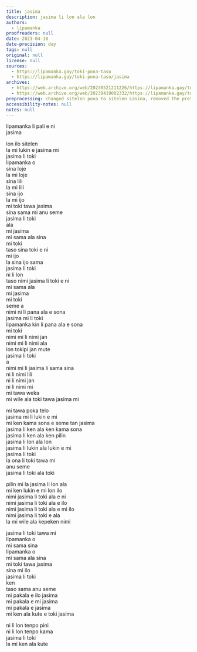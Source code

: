 ```yaml
---
title: jasima
description: jasima li lon ala lon
authors:
  - lipamanka
proofreaders: null
date: 2023-04-18
date-precision: day
tags: null
original: null
license: null
sources:
  - https://lipamanka.gay/toki-pona-taso
  - https://lipamanka.gay/toki-pona-taso/jasima
archives:
  - https://web.archive.org/web/20230521211226/https://lipamanka.gay/toki-pona-taso
  - https://web.archive.org/web/20230419002332/https://lipamanka.gay/toki-pona-taso/jasima
preprocessing: changed sitelen pona to sitelen Lasina, removed the pretty whitespace
accessibility-notes: null
notes: null
---
```


lipamanka li pali e ni  
jasima

lon ilo sitelen  
la mi lukin e jasima mi  
jasima li toki  
lipamanka o  
sina loje  
la mi loje  
sina lili  
la mi lili  
sina ijo  
la mi ijo  
mi toki tawa jasima  
sina sama mi anu seme  
jasima li toki  
ala  
mi jasima  
mi sama ala sina  
mi toki  
taso sina toki e ni  
mi ijo  
la sina ijo sama  
jasima li toki  
ni li lon  
taso nimi jasima li toki e ni  
mi sama ala  
mi jasima  
mi toki  
seme a  
nimi ni li pana ala e sona  
jasima mi li toki  
lipamanka kin li pana ala e sona  
mi toki  
nimi mi li nimi jan  
nimi mi li nimi ala  
lon tokipi jan mute  
jasima li toki  
a  
nimi mi li jasima li sama sina  
ni li nimi lili  
ni li nimi jan  
ni li nimi mi  
mi tawa weka  
mi wile ala toki tawa jasima mi

mi tawa poka telo  
jasima mi li lukin e mi  
mi ken kama sona e seme tan jasima  
jasima li ken ala ken kama sona  
jasima li ken ala ken pilin  
jasima li lon ala lon  
jasima li lukin ala lukin e mi  
jasima li toki  
la ona li toki tawa mi  
anu seme  
jasima li toki ala toki

pilin mi la jasima li lon ala  
mi ken lukin e mi lon ilo  
nimi jasima li toki ala e ni  
nimi jasima li toki ala e ilo  
nimi jasima li toki ala e mi ilo  
nimi jasima li toki e ala  
la mi wile ala kepeken nimi

jasima li toki tawa mi  
lipamanka o  
mi sama sina  
lipamanka o  
mi sama ala sina  
mi toki tawa jasima  
sina mi ilo  
jasima li toki  
ken  
taso sama anu seme  
mi pakala e ilo jasima  
mi pakala e mi jasima  
mi pakala e jasima  
mi ken ala kute e toki jasima

ni li lon tenpo pini  
ni li lon tenpo kama  
jasima li toki  
la mi ken ala kute

